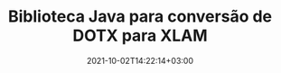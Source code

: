 ---
############################# Static ############################
layout: "autogen-gist"
date: 2021-10-02T14:22:14+03:00
draft: false
path: "pt/total/java/conversion/dotx-to-xlam/"
other_out_formats: "PDF DOC DOCX DOCM DOT DOTX DOTM TXT RTF HTML MHTML HTM MHT XLS XLSX XLSM XLSB XLT XLTX XLTM XLAM CSV TSV FODS DIF SXC PPT PPTX PPS PPSX PPSM POT POTX PPTM POTM ODT OTT ODS ODP OTP TIFF JPEG JPG PNG GIF BMP ICO WMF EMF DCM WEBP JP2 EMZ WMZ SVG SVGZ TGA XPS TEX MD PSD PSB EPUB WEB EXCEL IMAGE FODP DICOM"
ad_headline: "Conversão Java DOTX para XLAM"
ad_description: "API de conversão de documentos DOTX para XLAM para Java | Mais de 100 formatos de arquivo suportados"

############################# Head ############################
head_title: "Converter DOTX para XLAM em Java | Biblioteca de conversão Java Word"
head_description: "Java API de conversão de documentos de processamento de texto. Converta DOTX para XLAM e mais de 100 outras imagens e formatos de arquivo em aplicativos Java usando ambientes de desenvolvimento NetBeans, IntelliJ IDEA e Eclipse."

############################# Header ############################
title: "Biblioteca Java para conversão de DOTX para XLAM"
description: "Converta programaticamente DOTX para XLAM em aplicativos Java e J2SE usando opções flexíveis de manipulação de documentos para personalizar a aparência do documento resultante. A biblioteca de conversão de documentos do Word converte com precisão os formatos de documentos do Word para PDF, planilha do Excel, apresentação do PowerPoint, Photoshop, HTML, eBook, XML, imagens e muitos outros formatos de arquivo populares. Usando vários recursos de conversão de documentos - converta todo o documento ou escolha páginas específicas do arquivo de documento de origem com base nos números de página ou intervalos de página selecionados automaticamente e converta facilmente para um formato de documento compatível sem usar nenhum software externo."

############################# SubMenu ############################
submenu:
    enable: false

############################# Content ############################
content:
    enable: true
    block:
    - title_left: "Como converter DOTX para XLAM em Java"
      content_left: |
          Execute a conversão de arquivos DOTX para XLAM em Java usando três etapas simples. Visualize o documento MHTML convertido como está ou renderize e exiba como HTML sem usar nenhum software externo.

          -   Crie uma nova instância da classe **Converter** e carregue o arquivo DOTX
          -   Defina **ConvertOptions** para o tipo de documento XLAM
          -   Chame o método **Convert** da instância de classe **Converter** para conversão em XLAM
          -   Definir opções para visualizador de HTML
          -   Crie o objeto **Viewer** para visualizar o XLAM convertido como HTML
          
      title_right: "Instruções de download e instalação"
      content_right: |
          Você precisa dos namespaces `GroupDocs.Conversion` e `GroupDocs.Viewer` para converter formatos de arquivo de palavras em uma ampla variedade de imagens e tipos de documentos, como PDF, Microsoft Office (Word, Excel, PowerPoint, Project, Outlook), OpenDocument, HTML e diagramas CAD. Explore outras [APIs Java para documentos do Office](https://products.conholdate.com/total/java/) oferecidas pela Conholdate.Total.
          
          Obtenha os respectivos arquivos de montagem do [downloads](https://downloads.conholdate.com/total/java) ou busque o pacote inteiro do [Maven](https://repository.conholdate.com/webapp/#/artifacts/browse/tree/General/repo) para adicionar `Conholdate.Total for Java` diretamente em seu espaço de trabalho.
          
      gisthash: "675fd7fb45acf595fd9f872593eb2899"
      gistfile: "word-to-pdf-conversion.java"

    - title_left: "Adicionar marca d'água ao Word e converter para PDF"
      content_left: |
          Converta com precisão documentos do Word para PDF em Java, exatamente como o arquivo de origem original e aplique marcas d'água de texto ou imagem nas páginas do documento convertido.

          -   Crie uma nova instância da classe **Converter** para converter o documento Word DOCX
          -   Instancie a classe **ConvertOptions** adequada (PdfConvertOptions, WordProcessingConvertOptions, SpreadsheetConvertOptions)
          -   Crie uma nova instância da classe **WatermarkOptions**
          -   Especifique as propriedades da marca d'água (cor, largura, altura, texto, imagem etc.)
          -   Defina a propriedade **Watermark** da instância **ConvertOptions**
          -   Chame o método **Convert** da instância da classe **Converter** para conversão de Word para PDF
          
      title_right: "Carregar e converter documentos localizados remotamente"
      content_right: |
          Usando Conholdate.Total para Java – os desenvolvedores podem carregar e converter documentos de vários locais remotos e recursos de armazenamento de documentos na nuvem, como Amazon S3, Microsoft Azure Blob, FTP, disco local, fluxo ou uma URL simples. Basta especificar o método para obter o fluxo de documentos localizado remotamente e, em seguida, passá-lo para a classe Converter como um construtor.
          
          As APIs do Conholdate.Total para Java são suportadas em diferentes sistemas operacionais, como Windows J2SE, Linux (Ubuntu, OpenSUSE, CentOS e outros), macOS e qualquer tipo de aplicativos Java baseados em ambientes de desenvolvimento Eclipse, IntelliJ NetBeans, IntelliJ IDEA ou Visual Studio Code.
          
      gisthash: "6999e55b491eea2906d7fefe2e636e33"
      gistfile: "add-watermark-to-word-and-convert-to-pdf.java"
          
    - title_left: "Conversão de Word para PDF protegida por senha"
      content_left: |
          Carregue e converta com precisão documentos de processamento de texto protegidos por senha em PDF em seus aplicativos baseados em Java – tudo o que você precisa é de apenas algumas linhas de código. Os desenvolvedores também podem transformar documentos Word (DOC ou DOCX) em outros formatos como Web (HTML, MHTML), Imagens (JPG, PNG TIFF, BMP), Markdown e muitos outros sem a necessidade de instalar o Microsoft Word.

          -   Crie uma nova instância da classe **Converter** e passe o caminho do documento de origem
          -   Instancie a classe **ConvertOptions** adequada, por exemplo (PdfConvertOptions, WordProcessingConvertOptions, SpreadsheetConvertOptions etc.)
          -   Chame o método **convert** da instância da classe **Converter** e passe o nome do arquivo para o documento convertido
        
      title_right: "Extração de informações do documento de origem"
      content_right: |
          O recurso de extração de informações de documentos não apenas permite obter as informações básicas sobre o arquivo do documento de origem, mas também suporta a extração de algumas informações valiosas específicas do formato de arquivo. Inclui as datas de início e término do projeto de um arquivo do Microsoft Project, quaisquer restrições de impressão em um documento PDF, lista de pastas incluídas em um arquivo de dados do Outlook e as informações sobre camadas e layouts em um documento CAD.

          Outro recurso útil das APIs Java do Conholdate.Total para conversão de documentos é a detecção automática de uma extensão de formato de arquivo desconhecido do documento de origem que é entregue na forma de fluxo de bytes.
          
      gisthash: "35e23082b8fa43502d6784c38947eef1"
      gistfile: "password-protected-word-document-to-pdf-conversion.java"

    - title_left: "Converter páginas específicas do Word para PDF em Java"
      content_left: |
          A API de conversão de documentos Java permite que você escolha páginas selecionadas do documento de origem e converta com precisão para o formato de documento suportado. O exemplo de código abaixo mostra como converter a 1ª e a 4ª páginas de um documento do Word para o arquivo PDF resultante.

          -   Crie uma nova instância da classe **Converter** e carregue o documento de entrada (Word)
          -   Instancie a classe **ConvertOptions** adequada, por exemplo (PdfConvertOptions, WordProcessingConvertOptions, SpreadsheetConvertOptions etc)
          -   Defina a propriedade **setPages** da instância **ConvertOptions** e mencione o número de página específico a ser convertido
          -   Chame o método **convert** da instância da classe **Converter** e passe o nome do arquivo (PDF) para o documento convertido
        
      title_right: "Cache de resultados de documentos convertidos"
      content_right: |
          Em alguns casos, o tamanho do documento convertido é maior e leva tempo para ser convertido. A biblioteca de conversão de documentos oferece o recurso de cache para gerenciar com eficiência tais situações e acelerar o processo de conversão repetitivo. Habilite a interface ICache para trabalhar com implementação de cache personalizada usando o ponto de extensão e controle a conversão de cache, como preferir.

          O resultado da conversão é salvo na unidade local por padrão, mas qualquer tipo de armazenamento em cache pode ser suportado pela implementação das interfaces apropriadas, como Amazon S3, Dropbox, Google Drive, Windows Azure, Reddis ou qualquer outra.
          
      gisthash: "98e5756c4d2150212f5abd2eb2067059"
      gistfile: "convert-specific-word-document-pages-to-pdf.java"
############################# About Formats ############################
about_formats:
    enable: false
############################# More Formats ############################
more_formats:
    enable: true
    auto: false
    other_out_formats: PDF DOC DOCX DOCM DOT DOTX DOTM TXT RTF HTML MHTML HTM MHT XLS XLSX XLSM XLSB XLT XLTX XLTM XLAM CSV TSV FODS DIF SXC PPT PPTX PPS PPSX PPSM POT POTX PPTM POTM ODT OTT ODS ODP OTP TIFF JPEG JPG PNG GIF BMP ICO WMF EMF DCM WEBP JP2 EMZ WMZ SVG SVGZ TGA XPS TEX MD PSD PSB EPUB WEB EXCEL IMAGE FODP DICOM
############################# Back to top ###############################
back_to_top:
  enable: true
---
